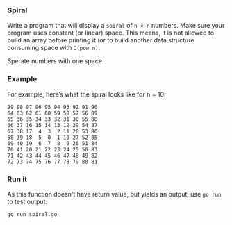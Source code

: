 ### Spiral

Write a program that will display a `spiral` of `n × n` numbers.
Make sure your program uses constant (or linear) space. This means, it is not allowed to build an array before printing it (or to build another data structure consuming space with `O(pow n)`.

Sperate numbers with one space.

### Example

For example, here’s what the spiral looks like for n = 10:

```
99 98 97 96 95 94 93 92 91 90
64 63 62 61 60 59 58 57 56 89
65 36 35 34 33 32 31 30 55 88
66 37 16 15 14 13 12 29 54 87
67 38 17  4  3  2 11 28 53 86
68 39 18  5  0  1 10 27 52 85
69 40 19  6  7  8  9 26 51 84
70 41 20 21 22 23 24 25 50 83
71 42 43 44 45 46 47 48 49 82
72 73 74 75 76 77 78 79 80 81
```

### Run it

As this function doesn't have return value, but yields an output, use `go run` to test output:

```
go run spiral.go
```
